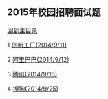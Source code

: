 ## 2015年校园招聘面试题

[回到主目录](https://github.com/luofengmacheng/algorithms)

1 [创新工厂(2014/9/11)](https://github.com/luofengmacheng/algorithms/blob/master/2015_interview/chuangxin.md)

2 [阿里巴巴(2014/9/12)](https://github.com/luofengmacheng/algorithms/blob/master/2015_interview/alibaba.md)

3 [腾讯(2014/9/16)](https://github.com/luofengmacheng/algorithms/blob/master/2015_interview/tencent.md)

4 [搜狗(2014/9/25)](https://github.com/luofengmacheng/algorithms/blob/master/2015_interview/sougou.md)
